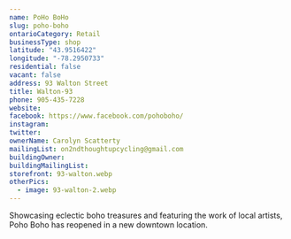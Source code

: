 ```yaml
---
name: PoHo BoHo 
slug: poho-boho
ontarioCategory: Retail
businessType: shop
latitude: "43.9516422"
longitude: "-78.2950733"
residential: false
vacant: false
address: 93 Walton Street
title: Walton-93
phone: 905-435-7228
website:
facebook: https://www.facebook.com/pohoboho/
instagram:
twitter:
ownerName: Carolyn Scatterty
mailingList: on2ndthoughtupcycling@gmail.com
buildingOwner:
buildingMailingList:
storefront: 93-walton.webp
otherPics:
  - image: 93-walton-2.webp
---
```


Showcasing eclectic boho treasures and featuring the work of local artists, Poho Boho has reopened in a new downtown
location.
